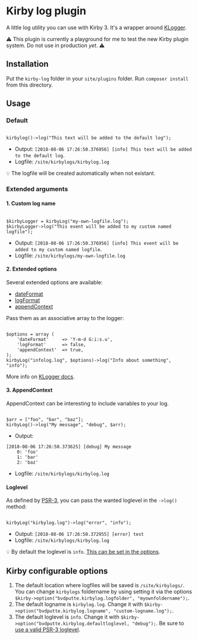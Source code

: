 # Kirby log plugin

A little log utility you can use with Kirby 3.
It's a wrapper around [KLogger](https://github.com/katzgrau/KLogger).

⚠️ This plugin is currently a playground for me to test the new Kirby plugin system. Do not use in production _yet_. ⚠️ 

## Installation

Put the `kirby-log` folder in your `site/plugins` folder.
Run `composer install` from this directory.

## Usage

### Default

```

kirbylog()->log("This text will be added to the default log");

```

- Output: `[2018-08-06 17:26:50.376956] [info] This text will be added to the default log`.
- Logfile: `/site/kirbylogs/kirbylog.log`

💡 The logfile will be created automatically when not existant.

### Extended arguments

#### 1. Custom log name

```

$kirbyLogger = kirbyLog("my-own-logfile.log");
$kirbyLogger->log("This event will be added to my custom named logfile");

```

- Output: `[2018-08-06 17:26:50.376956] [info] This event will be added to my custom named logfile`.
- Logfile: `/site/kirbylogs/my-own-logfile.log`

#### 2. Extended options

Several extended options are available:
- [dateFormat](http://php.net/manual/en/function.date.php)
- [logFormat](https://github.com/katzgrau/KLogger#log-formatting)
- [appendContext](#3-appendcontext)

Pass them as an associative array to the logger:

```

$options = array (
    'dateFormat'     => 'Y-m-d G:i:s.u',
    'logFormat'      => false,
    'appendContext'  => true,
);
kirbyLog("infolog.log", $options)->log("Info about something", "info");

```

More info on [KLogger docs](https://github.com/katzgrau/KLogger#additional-options).

#### 3. AppendContext

AppendContext can be interesting to include variables to your log.

```

$arr = ["foo", "bar", "baz"];
kirbyLog()->log("My message", "debug", $arr);

```

- Output: 
```
[2018-08-06 17:26:50.373625] [debug] My message
    0: 'foo'
    1: 'bar'
    2: 'baz'
```
- Logfile: `/site/kirbylogs/kirbylog.log`

#### Loglevel

As defined by [PSR-3](https://www.php-fig.org/psr/psr-3/#5-psrlogloglevel), you can pass the wanted loglevel in the `->log()` method:

```

kirbyLog("kirbylog.log")->log("error", "info");

```

- Output: `[2018-08-06 17:26:50.372955] [error] test`
- Logfile: `/site/kirbylogs/kirbylog.log`

💡 By default the loglevel is `info`. [This can be set in the options](#kirby-configurable-options).

## Kirby configurable options

1. The default location where logfiles will be saved is `/site/kirbylogs/`. You can change `kirbylogs` foldername by using setting it via the options `$kirby->option("bvdputte.kirbylog.logfolder", "myownfoldername");`.
2. The default logname is `kirbylog.log`. Change it with `$kirby->option("bvdputte.kirbylog.logname", "custom-logname.log");`.
3. The default loglevel is `info`. Change it with `$kirby->option("bvdputte.kirbylog.defaultloglevel, "debug");`. Be sure to [use a valid PSR-3 loglevel](#loglevel).
